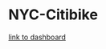 # NYC-Citibike

[link to dashboard](https://public.tableau.com/app/profile/yizhe.wang/viz/NYCCityBikeChallenge_16488760370800/TripsStory?publish=yes "link to dashboard")
